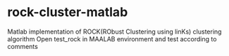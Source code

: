 # rock-cluster-matlab
Matlab implementation of ROCK(RObust Clustering using linKs) clustering algorithm
Open test_rock in MAALAB environment and test according to comments
